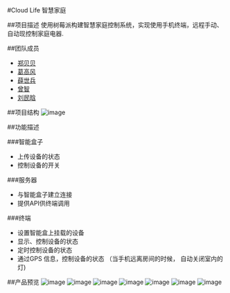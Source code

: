#Cloud Life 智慧家庭

##项目描述
使用树莓派构建智慧家庭控制系统，实现使用手机终端，远程手动、自动现控制家庭电器.

##团队成员
* [郑贝贝](https://github.com/scugzbc)
* [葛高风](https://github.com/illden)
* [薛世兵](https://github.com/xueshibing)
* [曾智](https://github.com/cursorzz)
* [刘民晗](https://github.com/liujavamail)

##项目结构
![image](https://raw.githubusercontent.com/Shinetechchina/Hackathon2015/master/doc/images/0.jpg)

##功能描述

###智能盒子
* 上传设备的状态
* 控制设备的开关

###服务器
* 与智能盒子建立连接
* 提供API供终端调用

###终端
* 设置智能盒上挂载的设备
* 显示、控制设备的状态
* 定时控制设备的状态
* 通过GPS 信息，控制设备的状态  （当手机远离房间的时候， 自动关闭室内的灯)
  
##产品预览
![image](https://raw.githubusercontent.com/Shinetechchina/Hackathon2015/master/doc/images/1.png)
![image](https://raw.githubusercontent.com/Shinetechchina/Hackathon2015/master/doc/images/2.png)
![image](https://raw.githubusercontent.com/Shinetechchina/Hackathon2015/master/doc/images/3.png)
![image](https://raw.githubusercontent.com/Shinetechchina/Hackathon2015/master/doc/images/4.png)
![image](https://raw.githubusercontent.com/Shinetechchina/Hackathon2015/master/doc/images/5.png)
![image](https://raw.githubusercontent.com/Shinetechchina/Hackathon2015/master/doc/images/7.jpg)
![image](https://raw.githubusercontent.com/Shinetechchina/Hackathon2015/master/doc/images/6.jpg)
